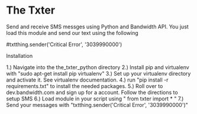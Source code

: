 # The Txter

Send and receive SMS messges using Python and Bandwidth API. You just load this module and send our text using the following

#txtthing.sender('Critical Error', '3039990000')

Installation

1.) Navigate into the the_txter_python directory
2.) Install pip and virtualenv with "sudo apt-get install pip virtualenv"
3.) Set up your virtualenv directory and activate it. See virtualenv documentation.
4.) run "pip install -r requirements.txt" to install the needed packages.
5.) Roll over to dev.bandwidth.com and sign up for a account. Follow the directions to setup SMS
6.) Load module in your script using " from txter import * "
7.) Send your messages with "txtthing.sender('Critical Error', '3039990000')"
